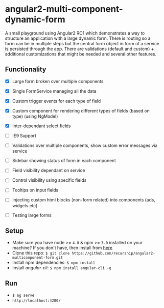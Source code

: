 # angular2-multi-component-dynamic-form

A small playground using Angular2 RC1 which demonstrates a way to structure an application with a large dynamic form. There is routing so a form can be in multiple steps but the central form object in form of a service is persisted through the app. There are validations (default and custom) + additional customizations that might be needed and several other features.

## Functionality

- [x] Large form broken over multiple components
- [x] Single FormService managing all the data
- [x] Custom trigger events for each type of field
- [x] Custom component for rendering different types of fields (based on type) (using NgModel)
- [x] Inter-dependant select fields
- [ ] IE9 Support
- [ ] Validations over multiple components, show custom error messages via service
- [ ] Sidebar showing status of form in each component
- [ ] Field visibility dependant on service
- [ ] Control visibility using specific fields
- [ ] Tooltips on input fields
- [ ] Injecting custom html blocks (non-form related) into components (ads, widgets etc)
- [ ] Testing large forms


## Setup

- Make sure you have node >= `4.0` & npm >= `3.0` installed on your machine? If you don't have, then install from [here](https://nodejs.org/en/download/).
- Clone this repo: `$ git clone https://github.com/recurship/angular2-multicomponent-form.git`
- Install npm dependencies: `$ npm install`
- Install *angular-cli*: `$ npm install angular-cli -g`

## Run

- `$ ng serve`
- `http://localhost:4200/`
